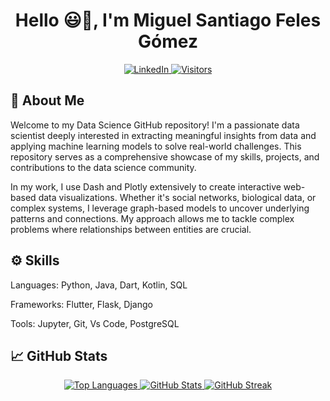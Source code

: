 <h1 align="center">Hello 😃👋, I'm Miguel Santiago Feles Gómez</h1>
<p align="center">
  <a href="https://www.linkedin.com/in/miguelfeles/">
    <img src="https://img.shields.io/badge/LinkedIn-miguelfeles-blue?style=flat-square&logo=linkedin" alt="LinkedIn">
  </a>
  <a href="https://github.com/miguelfeles">
    <img src="https://visitor-badge.laobi.icu/badge?page_id=miguelfeles.miguelfeles" alt="Visitors">
  </a>
</p>

<h2>🚀 About Me</h2>
<p>Welcome to my Data Science GitHub repository! I'm a passionate data scientist deeply interested in extracting meaningful insights from data and applying machine learning models to solve real-world challenges. This repository serves as a comprehensive showcase of my skills, projects, and contributions to the data science community.</p>

<p>In my work, I use Dash and Plotly extensively to create interactive web-based data visualizations. Whether it's social networks, biological data, or complex systems, I leverage graph-based models to uncover underlying patterns and connections. My approach allows me to tackle complex problems where relationships between entities are crucial.</p>

<h2>⚙️ Skills</h2>
<p>Languages: Python, Java, Dart, Kotlin, SQL</p>
<p>Frameworks: Flutter, Flask, Django</p>
<p>Tools: Jupyter, Git, Vs Code, PostgreSQL</p>

<h2>📈 GitHub Stats</h2>
<p align="center">
  <a href="https://github.com/miguelfeles">
    <img src="https://github-readme-stats.vercel.app/api/top-langs/?username=miguelfeles&theme=nightowl&bg_color=1d1f21&langs_count=3&hide=java,html,tex,jupyter%20notebook,css" alt="Top Languages" />
  </a>
  <a href="https://github.com/miguelfeles">
    <img src="https://github-readme-stats.vercel.app/api?username=miguelfeles&show_icons=true&theme=nightowl&bg_color=1d1f21&count_private=true" alt="GitHub Stats" />
  </a>
  <a href="https://git.io/streak-stats">
    <img src="http://github-readme-streak-stats.herokuapp.com?user=miguelfeles&theme=nightowl" alt="GitHub Streak" />
  </a>
</p>



